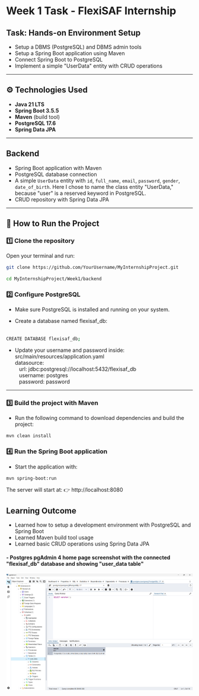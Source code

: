 # Week 1 Task - FlexiSAF Internship

## Task: Hands-on Environment Setup
- Setup a DBMS (PostgreSQL) and DBMS admin tools
- Setup a Spring Boot application using Maven
- Connect Spring Boot to PostgreSQL
- Implement a simple "UserData" entity with CRUD operations

---

## ⚙️ Technologies Used
- **Java 21 LTS**
- **Spring Boot 3.5.5**
- **Maven** (build tool)
- **PostgreSQL 17.6**
- **Spring Data JPA**

---

## Backend
- Spring Boot application with Maven
- PostgreSQL database connection
- A simple `UserData` entity with `id`, `full_name`, `email`, `password`, `gender`, `date_of_birth`. Here I chose to name the class entity "UserData," because "user" is a reserved keyword in PostgreSQL.
- CRUD repository with Spring Data JPA

---

## 🚀 How to Run the Project

### 1️⃣ Clone the repository
Open your terminal and run:

```bash
git clone https://github.com/YourUsername/MyInternshipProject.git
```

```bash
cd MyInternshipProject/Week1/backend
```
### 2️⃣ Configure PostgreSQL

- Make sure PostgreSQL is installed and running on your system.

- Create a database named flexisaf_db:

```bash

CREATE DATABASE flexisaf_db;

```

- Update your username and password inside: src/main/resources/application.yaml
  <br> datasource:
  <br> &ensp; url: jdbc:postgresql://localhost:5432/flexisaf_db
  <br> &ensp; username: postgres
  <br> &ensp; password: password
---

### 3️⃣ Build the project with Maven

- Run the following command to download dependencies and build the project:

```bash
mvn clean install
```
### 4️⃣ Run the Spring Boot application

- Start the application with:

```bash
mvn spring-boot:run
```

The server will start at:
👉 http://localhost:8080


## Learning Outcome
- Learned how to setup a development environment with PostgreSQL and Spring Boot
- Learned Maven build tool usage
- Learned basic CRUD operations using Spring Data JPA

#### - Postgres pgAdmin 4 home page screenshot with the connected "flexisaf_db" database and showing "user_data table"
![img.png](src/main/resources/images/img.png)